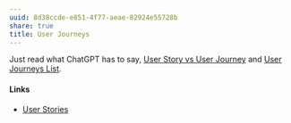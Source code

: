 ```yaml
---
uuid: 8d38ccde-e851-4f77-aeae-82924e55728b
share: true
title: User Journeys
---
```

Just read what ChatGPT has to say, [User Story vs User Journey](https://chat.openai.com/share/08182119-b419-48db-b67c-a5727160c7f7) and [User Journeys List](https://chat.openai.com/share/943e6e3c-8e76-4f59-8a18-fbc186b09df9).



#### Links

* [User Stories](/44c10f20-28ae-489d-bc46-0547c7997242)